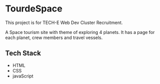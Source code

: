 # TourdeSpace

This project is for TECH-E Web Dev Cluster Recruitment.

A Space tourism site with theme of exploring 4 planets. It has a page for each planet, crew members and travel vessels.

## Tech Stack
- HTML
- CSS
- javaScript
